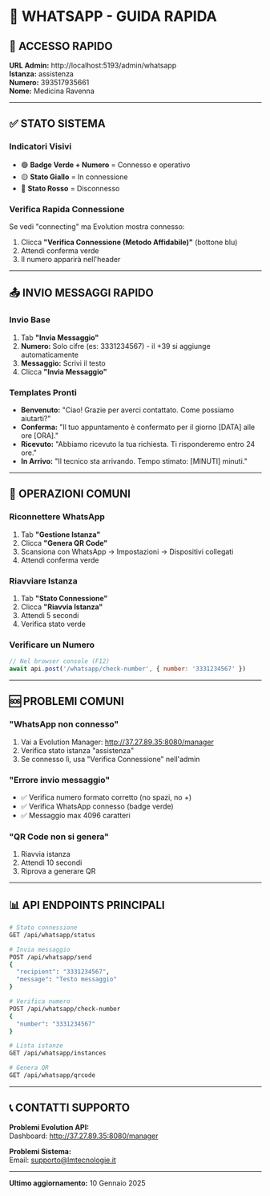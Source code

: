 # 📱 WHATSAPP - GUIDA RAPIDA

## 🚀 ACCESSO RAPIDO
**URL Admin:** http://localhost:5193/admin/whatsapp  
**Istanza:** assistenza  
**Numero:** 393517935661  
**Nome:** Medicina Ravenna

---

## ✅ STATO SISTEMA

### Indicatori Visivi
- 🟢 **Badge Verde + Numero** = Connesso e operativo
- 🟡 **Stato Giallo** = In connessione
- 🔴 **Stato Rosso** = Disconnesso

### Verifica Rapida Connessione
Se vedi "connecting" ma Evolution mostra connesso:
1. Clicca **"Verifica Connessione (Metodo Affidabile)"** (bottone blu)
2. Attendi conferma verde
3. Il numero apparirà nell'header

---

## 📤 INVIO MESSAGGI RAPIDO

### Invio Base
1. Tab **"Invia Messaggio"**
2. **Numero:** Solo cifre (es: 3331234567) - il +39 si aggiunge automaticamente
3. **Messaggio:** Scrivi il testo
4. Clicca **"Invia Messaggio"**

### Templates Pronti
- **Benvenuto:** "Ciao! Grazie per averci contattato. Come possiamo aiutarti?"
- **Conferma:** "Il tuo appuntamento è confermato per il giorno [DATA] alle ore [ORA]."
- **Ricevuto:** "Abbiamo ricevuto la tua richiesta. Ti risponderemo entro 24 ore."
- **In Arrivo:** "Il tecnico sta arrivando. Tempo stimato: [MINUTI] minuti."

---

## 🔧 OPERAZIONI COMUNI

### Riconnettere WhatsApp
1. Tab **"Gestione Istanza"**
2. Clicca **"Genera QR Code"**
3. Scansiona con WhatsApp → Impostazioni → Dispositivi collegati
4. Attendi conferma verde

### Riavviare Istanza
1. Tab **"Stato Connessione"**
2. Clicca **"Riavvia Istanza"**
3. Attendi 5 secondi
4. Verifica stato verde

### Verificare un Numero
```javascript
// Nel browser console (F12)
await api.post('/whatsapp/check-number', { number: '3331234567' })
```

---

## 🆘 PROBLEMI COMUNI

### "WhatsApp non connesso"
1. Vai a Evolution Manager: http://37.27.89.35:8080/manager
2. Verifica stato istanza "assistenza"
3. Se connesso lì, usa "Verifica Connessione" nell'admin

### "Errore invio messaggio"
- ✅ Verifica numero formato corretto (no spazi, no +)
- ✅ Verifica WhatsApp connesso (badge verde)
- ✅ Messaggio max 4096 caratteri

### "QR Code non si genera"
1. Riavvia istanza
2. Attendi 10 secondi
3. Riprova a generare QR

---

## 📊 API ENDPOINTS PRINCIPALI

```bash
# Stato connessione
GET /api/whatsapp/status

# Invia messaggio
POST /api/whatsapp/send
{
  "recipient": "3331234567",
  "message": "Testo messaggio"
}

# Verifica numero
POST /api/whatsapp/check-number
{
  "number": "3331234567"
}

# Lista istanze
GET /api/whatsapp/instances

# Genera QR
GET /api/whatsapp/qrcode
```

---

## 📞 CONTATTI SUPPORTO

**Problemi Evolution API:**  
Dashboard: http://37.27.89.35:8080/manager  

**Problemi Sistema:**  
Email: supporto@lmtecnologie.it

---

**Ultimo aggiornamento:** 10 Gennaio 2025
